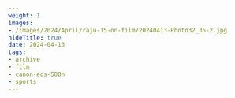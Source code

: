 ```yaml
---
weight: 1
images:
- /images/2024/April/raju-15-on-film/20240413-Photo32_35-2.jpg
hideTitle: true
date: 2024-04-13
tags:
- archive
- film
- canon-eos-500n
- sports
---
```

